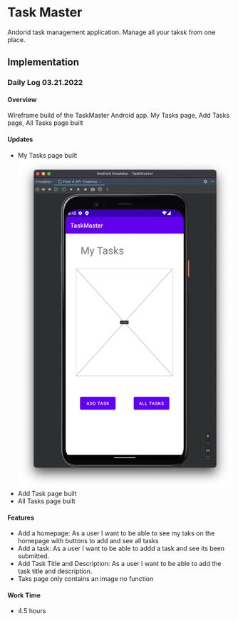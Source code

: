# Task Master
Andorid task management application. Manage all your taksk from one place.

## Implementation



### Daily Log 03.21.2022

#### Overview

Wireframe build of the TaskMaster Android app. My Tasks page, Add Tasks page, All Tasks page built
  
#### Updates

- My Tasks page built
![My Tasks Page](screenshots/myTasksLab26.png)
- Add Task page built
- All Tasks page built

#### Features
- Add a homepage: As a user I want to be able to see my taks on the homepage with buttons to add and see all tasks
- Add a task: As a user I want to be able to addd a task and see its been submitted.
- Add Task Title and Description: As a user I want to be able to add the task title and description.
- Taks page only contains an image no function
  
#### Work Time

- 4.5 hours
